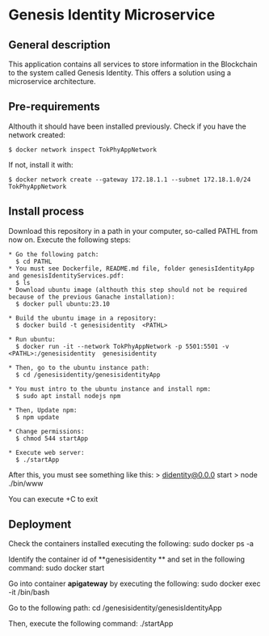# Genesis Identity Microservice
## General description
  This application contains all services to store information in the Blockchain to the system called Genesis Identity. This offers a solution using a microservice architecture.

## Pre-requirements
  Althouth it should have been installed previously. Check if you have the network created:    

    $ docker network inspect TokPhyAppNetwork

  If not, install it with:

    $ docker network create --gateway 172.18.1.1 --subnet 172.18.1.0/24 TokPhyAppNetwork

 
## Install process
  Download this repository in a path in your computer, so-called PATHL from now on.  Execute the following steps: 

    * Go the following patch:
      $ cd PATHL  
    * You must see Dockerfile, README.md file, folder genesisIdentityApp and genesisIdentityServices.pdf:
      $ ls 
    * Download ubuntu image (althouth this step should not be required because of the previous Ganache installation):
      $ docker pull ubuntu:23.10
    
    * Build the ubuntu image in a repository:
      $ docker build -t genesisidentity  <PATHL>

    * Run ubuntu: 
      $ docker run -it --network TokPhyAppNetwork -p 5501:5501 -v <PATHL>:/genesisidentity  genesisidentity

    * Then, go to the ubuntu instance path:
      $ cd /genesisidentity/genesisidentityApp

    * You must intro to the ubuntu instance and install npm:
      $ sudo apt install nodejs npm
  
    * Then, Update npm:
      $ npm update

    * Change permissions:
      $ chmod 544 startApp

    * Execute web server:
      $ ./startApp

  After this, you must see something like this:
    > didentity@0.0.0 start
    > node ./bin/www

  You can execute <ctrl>+C to exit

## Deployment
  Check the containers installed executing the following:
    sudo docker ps -a

  Identify the container id of **genesisidentity ** and set in the following command:
    sudo docker start <containerid>

  Go into container **apigateway** by executing the following:
    sudo docker exec -it <containerid> /bin/bash

  Go to the following path:
    cd /genesisidentity/genesisIdentityApp

  Then, execute the following command:
    ./startApp
